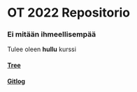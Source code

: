 # OT 2022 Repositorio

### Ei mitään ihmeellisempää

Tulee oleen **hullu** kurssi

#### [Tree](https://github.com/emeraldgcube/ot-2022/blob/main/laskarit/viikko1/tree.txt)
#### [Gitlog](https://github.com/emeraldgcube/ot-2022/blob/main/laskarit/viikko1/gitlog.txt)
